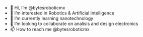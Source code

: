 - 👋 Hi, I’m @bytesroboticmx
- 👀 I’m interested in Robotics & Artificial Intelligence
- 🌱 I’m currently learning nanotechnology
- 💞️ I’m looking to collaborate on analisis and design electronics
- 📫 How to reach me @bytesroboticmx

<!---
bytesroboticmx/bytesroboticmx is a ✨ special ✨ repository because its `README.md` (this file) appears on your GitHub profile.
You can click the Preview link to take a look at your changes.
--->
